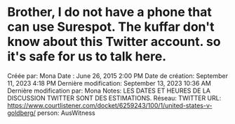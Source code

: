 # Brother, I do not have a phone that can use Surespot. The kuffar don't know about this Twitter account. so it's safe for us to talk here.

Créée par: Mona
Date : June 26, 2015 2:00 PM
Date de création: September 11, 2023 4:18 PM
Dernière modification: September 13, 2023 10:36 AM
Dernière modification par: Mona
Notes: LES DATES ET HEURES DE LA DISCUSSION TWITTER SONT DES ESTIMATIONS.
Réseau: TWITTER
URL: https://www.courtlistener.com/docket/6259243/100/1/united-states-v-goldberg/
person: AusWitness